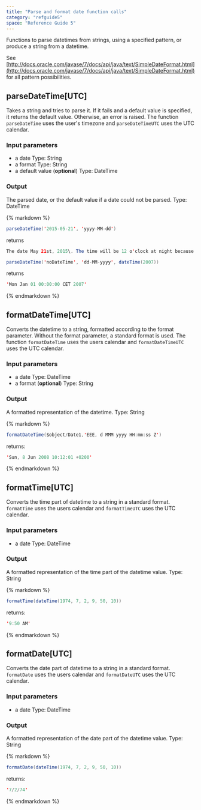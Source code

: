 ```yaml
---
title: "Parse and format date function calls"
category: "refguide5"
space: "Reference Guide 5"
---
```



Functions to parse datetimes from strings, using a specified pattern, or produce a string from a datetime.

See [http://docs.oracle.com/javase/7/docs/api/java/text/SimpleDateFormat.html](http://docs.oracle.com/javase/7/docs/api/java/text/SimpleDateFormat.html) for all pattern possibilities.

## parseDateTime[UTC]

Takes a string and tries to parse it. If it fails and a default value is specified, it returns the default value. Otherwise, an error is raised. The function `parseDateTime` uses the user's timezone and `parseDateTimeUTC` uses the UTC calendar.

### Input parameters

*   a date
    Type: String
*   a format
    Type: String
*   a default value (**optional**)
    Type: DateTime

### Output

The parsed date, or the default value if a date could not be parsed.
Type: DateTime

<div class="alert alert-info">{% markdown %}

```java
parseDateTime('2015-05-21', 'yyyy-MM-dd')
```

returns

```java
The date May 21st, 2015\. The time will be 12 o'clock at night because it is not specified.
```

```java
parseDateTime('noDateTime', 'dd-MM-yyyy', dateTime(2007))

```

returns

```java
'Mon Jan 01 00:00:00 CET 2007'

```

{% endmarkdown %}</div>

## formatDateTime[UTC]

Converts the datetime to a string, formatted according to the format parameter. Without the format parameter, a standard format is used. The function `formatDateTime` uses the users calendar and `formatDateTimeUTC` uses the UTC calendar.

### Input parameters

*   a date
    Type: DateTime
*   a format (**optional**)
    Type: String

### Output

A formatted representation of the datetime.
Type: String

<div class="alert alert-info">{% markdown %}

```java
formatDateTime($object/Date1,'EEE, d MMM yyyy HH:mm:ss Z')

```

returns:

```java
'Sun, 8 Jun 2008 10:12:01 +0200'

```

{% endmarkdown %}</div>

## formatTime[UTC]

Converts the time part of datetime to a string in a standard format. `formatTime` uses the users calendar and `formatTimeUTC` uses the UTC calendar.

### Input parameters

*   a date
    Type: DateTime

### Output

A formatted representation of the time part of the datetime value.
Type: String

<div class="alert alert-info">{% markdown %}

```java
formatTime(dateTime(1974, 7, 2, 9, 50, 10))

```

returns:

```java
'9:50 AM'

```

{% endmarkdown %}</div>

## formatDate[UTC]

Converts the date part of datetime to a string in a standard format. `formatDate` uses the users calendar and `formatDateUTC` uses the UTC calendar.

### Input parameters

*   a date
    Type: DateTime

### Output

A formatted representation of the date part of the datetime value.
Type: String

<div class="alert alert-info">{% markdown %}

```java
formatDate(dateTime(1974, 7, 2, 9, 50, 10))

```

returns:

```java
'7/2/74'

```

{% endmarkdown %}</div>